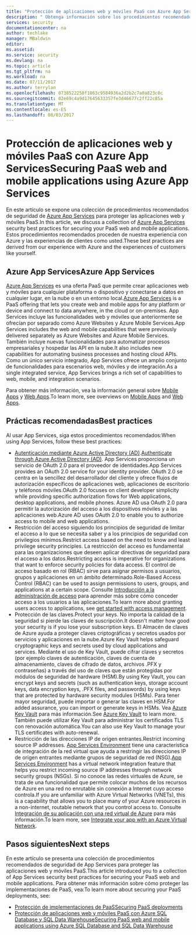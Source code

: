 ```yaml
---
title: "Protección de aplicaciones web y móviles PaaS con Azure App Services | Microsoft Docs"
description: " Obtenga información sobre los procedimientos recomendados de seguridad de Azure App Services para proteger las aplicaciones web y móviles PaaS. "
services: security
documentationcenter: na
author: techlake
manager: MBaldwin
editor: 
ms.assetid: 
ms.service: security
ms.devlang: na
ms.topic: article
ms.tgt_pltfrm: na
ms.workload: na
ms.date: 07/11/2017
ms.author: terrylan
ms.openlocfilehash: 0738522250f1863c9584936a2d2b2c7a0a823c8c
ms.sourcegitcommit: 02e69c4a9d17645633357fe3d46677c2ff22c85a
ms.translationtype: MT
ms.contentlocale: es-ES
ms.lasthandoff: 08/03/2017
---
```

# <a name="securing-paas-web-and-mobile-applications-using-azure-app-services"></a><span data-ttu-id="81089-103">Protección de aplicaciones web y móviles PaaS con Azure App Services</span><span class="sxs-lookup"><span data-stu-id="81089-103">Securing PaaS web and mobile applications using Azure App Services</span></span>

<span data-ttu-id="81089-104">En este artículo se expone una colección de procedimientos recomendados de seguridad de [Azure App Services](https://azure.microsoft.com/services/app-service/) para proteger las aplicaciones web y móviles PaaS.</span><span class="sxs-lookup"><span data-stu-id="81089-104">In this article, we discuss a collection of [Azure App Services](https://azure.microsoft.com/services/app-service/) security best practices for securing your PaaS web and mobile applications.</span></span> <span data-ttu-id="81089-105">Estos procedimientos recomendados proceden de nuestra experiencia con Azure y las experiencias de clientes como usted.</span><span class="sxs-lookup"><span data-stu-id="81089-105">These best practices are derived from our experience with Azure and the experiences of customers like yourself.</span></span>

## <a name="azure-app-services"></a><span data-ttu-id="81089-106">Azure App Services</span><span class="sxs-lookup"><span data-stu-id="81089-106">Azure App Services</span></span>
<span data-ttu-id="81089-107">[Azure App Services](../app-service/app-service-value-prop-what-is.md) es una oferta PaaS que permite crear aplicaciones web y móviles para cualquier plataforma o dispositivo y conectarse a datos en cualquier lugar, en la nube o en un entorno local.</span><span class="sxs-lookup"><span data-stu-id="81089-107">[Azure App Services](../app-service/app-service-value-prop-what-is.md) is a PaaS offering that lets you create web and mobile apps for any platform or device and connect to data anywhere, in the cloud or on-premises.</span></span> <span data-ttu-id="81089-108">App Services incluye las funcionalidades web y móviles que anteriormente se ofrecían por separado como Azure Websites y Azure Mobile Services.</span><span class="sxs-lookup"><span data-stu-id="81089-108">App Services includes the web and mobile capabilities that were previously delivered separately as Azure Websites and Azure Mobile Services.</span></span> <span data-ttu-id="81089-109">También incluye nuevas funcionalidades para automatizar procesos empresariales y hospedar las API en la nube.</span><span class="sxs-lookup"><span data-stu-id="81089-109">It also includes new capabilities for automating business processes and hosting cloud APIs.</span></span> <span data-ttu-id="81089-110">Como un único servicio integrado, App Services ofrece un amplio conjunto de funcionalidades para escenarios web, móviles y de integración.</span><span class="sxs-lookup"><span data-stu-id="81089-110">As a single integrated service, App Services brings a rich set of capabilities to web, mobile, and integration scenarios.</span></span>

<span data-ttu-id="81089-111">Para obtener más información, vea la información general sobre [Mobile Apps](../app-service-mobile/app-service-mobile-value-prop.md) y [Web Apps](../app-service-web/app-service-web-overview.md).</span><span class="sxs-lookup"><span data-stu-id="81089-111">To learn more, see overviews on [Mobile Apps](../app-service-mobile/app-service-mobile-value-prop.md) and [Web Apps](../app-service-web/app-service-web-overview.md).</span></span>

## <a name="best-practices"></a><span data-ttu-id="81089-112">Prácticas recomendadas</span><span class="sxs-lookup"><span data-stu-id="81089-112">Best practices</span></span>

<span data-ttu-id="81089-113">Al usar App Services, siga estos procedimientos recomendados:</span><span class="sxs-lookup"><span data-stu-id="81089-113">When using App Services, follow these best practices:</span></span>

- <span data-ttu-id="81089-114">[Autenticación mediante Azure Active Directory (AD)](../app-service-web/web-sites-authentication-authorization.md#authenticate-through-azure-active-directory).</span><span class="sxs-lookup"><span data-stu-id="81089-114">[Authenticate through Azure Active Directory (AD)](../app-service-web/web-sites-authentication-authorization.md#authenticate-through-azure-active-directory).</span></span> <span data-ttu-id="81089-115">App Services proporciona un servicio de OAuth 2.0 para el proveedor de identidades.</span><span class="sxs-lookup"><span data-stu-id="81089-115">App Services provides an OAuth 2.0 service for your identity provider.</span></span> <span data-ttu-id="81089-116">OAuth 2.0 se centra en la sencillez del desarrollador del cliente y ofrece flujos de autorización específicos de aplicaciones web, aplicaciones de escritorio y teléfonos móviles.</span><span class="sxs-lookup"><span data-stu-id="81089-116">OAuth 2.0 focuses on client developer simplicity while providing specific authorization flows for Web applications, desktop applications, and mobile phones.</span></span> <span data-ttu-id="81089-117">Azure AD usa OAuth 2.0 para permitir la autorización del acceso a los dispositivos móviles y a las aplicaciones web.</span><span class="sxs-lookup"><span data-stu-id="81089-117">Azure AD uses OAuth 2.0 to enable you to authorize access to mobile and web applications.</span></span>
- <span data-ttu-id="81089-118">Restricción del acceso siguiendo los principios de seguridad de limitar el acceso a lo que se necesita saber y a los principios de seguridad con privilegios mínimos.</span><span class="sxs-lookup"><span data-stu-id="81089-118">Restrict access based on the need to know and least privilege security principles.</span></span> <span data-ttu-id="81089-119">La restricción del acceso es fundamental para las organizaciones que deseen aplicar directivas de seguridad para el acceso a los datos.</span><span class="sxs-lookup"><span data-stu-id="81089-119">Restricting access is imperative for organizations that want to enforce security policies for data access.</span></span> <span data-ttu-id="81089-120">El control de acceso basado en rol (RBAC) sirve para asignar permisos a usuarios, grupos y aplicaciones en un ámbito determinado.</span><span class="sxs-lookup"><span data-stu-id="81089-120">Role-Based Access Control (RBAC) can be used to assign permissions to users, groups, and applications at a certain scope.</span></span> <span data-ttu-id="81089-121">Consulte [Introducción a la administración de acceso](../active-directory/role-based-access-control-what-is.md) para aprender más sobre cómo conceder acceso a los usuarios a las aplicaciones.</span><span class="sxs-lookup"><span data-stu-id="81089-121">To learn more about granting users access to applications, see [get started with access management](../active-directory/role-based-access-control-what-is.md).</span></span>
- <span data-ttu-id="81089-122">Protección de las claves.</span><span class="sxs-lookup"><span data-stu-id="81089-122">Protect your keys.</span></span> <span data-ttu-id="81089-123">No importa la calidad de la seguridad si pierde las claves de suscripción.</span><span class="sxs-lookup"><span data-stu-id="81089-123">It doesn't matter how good your security is if you lose your subscription keys.</span></span> <span data-ttu-id="81089-124">El Almacén de claves de Azure ayuda a proteger claves criptográficas y secretos usados por servicios y aplicaciones en la nube.</span><span class="sxs-lookup"><span data-stu-id="81089-124">Azure Key Vault helps safeguard cryptographic keys and secrets used by cloud applications and services.</span></span> <span data-ttu-id="81089-125">Mediante el uso de Key Vault, puede cifrar claves y secretos (por ejemplo claves de autenticación, claves de cuenta de almacenamiento, claves de cifrado de datos, archivos .PFX y contraseñas) a través del uso de claves que están protegidas por módulos de seguridad de hardware (HSM).</span><span class="sxs-lookup"><span data-stu-id="81089-125">By using Key Vault, you can encrypt keys and secrets (such as authentication keys, storage account keys, data encryption keys, .PFX files, and passwords) by using keys that are protected by hardware security modules (HSMs).</span></span> <span data-ttu-id="81089-126">Para tener mayor seguridad, puede importar o generar las claves en HSM.</span><span class="sxs-lookup"><span data-stu-id="81089-126">For added assurance, you can import or generate keys in HSMs.</span></span> <span data-ttu-id="81089-127">Vea [Azure Key Vault](../key-vault/key-vault-whatis.md) para más información.</span><span class="sxs-lookup"><span data-stu-id="81089-127">See [Azure Key Vault](../key-vault/key-vault-whatis.md) to learn more.</span></span> <span data-ttu-id="81089-128">También puede utilizar Key Vault para administrar los certificados TLS con renovación automática.</span><span class="sxs-lookup"><span data-stu-id="81089-128">You can also use Key Vault to manage your TLS certificates with auto-renewal.</span></span>
- <span data-ttu-id="81089-129">Restricción de las direcciones IP de origen entrantes.</span><span class="sxs-lookup"><span data-stu-id="81089-129">Restrict incoming source IP addresses.</span></span> <span data-ttu-id="81089-130">[App Services Environment](../app-service-web/app-service-app-service-environment-intro.md) tiene una característica de integración de la red virtual que ayuda a restringir las direcciones IP de origen entrantes mediante grupos de seguridad de red (NSG).</span><span class="sxs-lookup"><span data-stu-id="81089-130">[App Services Environment](../app-service-web/app-service-app-service-environment-intro.md) has a virtual network integration feature that helps you restrict incoming source IP addresses through network security groups (NSGs).</span></span> <span data-ttu-id="81089-131">Si no conoce las redes virtuales de Azure, se trata de una funcionalidad que permite colocar muchos de los recursos de Azure en una red no enrutable sin conexión a Internet cuyo acceso controla.</span><span class="sxs-lookup"><span data-stu-id="81089-131">If you are unfamiliar with Azure Virtual Networks (VNETs), this is a capability that allows you to place many of your Azure resources in a non-internet, routable network that you control access to.</span></span> <span data-ttu-id="81089-132">Consulte [Integración de su aplicación con una red virtual de Azure](../app-service-web/web-sites-integrate-with-vnet.md) para más información.</span><span class="sxs-lookup"><span data-stu-id="81089-132">To learn more, see [Integrate your app with an Azure Virtual Network](../app-service-web/web-sites-integrate-with-vnet.md).</span></span>

## <a name="next-steps"></a><span data-ttu-id="81089-133">Pasos siguientes</span><span class="sxs-lookup"><span data-stu-id="81089-133">Next steps</span></span>
<span data-ttu-id="81089-134">En este artículo se presenta una colección de procedimientos recomendados de seguridad de App Services para proteger las aplicaciones web y móviles PaaS.</span><span class="sxs-lookup"><span data-stu-id="81089-134">This article introduced you to a collection of App Services security best practices for securing your PaaS web and mobile applications.</span></span> <span data-ttu-id="81089-135">Para obtener más información sobre cómo proteger las implementaciones de PaaS, vea:</span><span class="sxs-lookup"><span data-stu-id="81089-135">To learn more about securing your PaaS deployments, see:</span></span>

- [<span data-ttu-id="81089-136">Protección de implementaciones de PaaS</span><span class="sxs-lookup"><span data-stu-id="81089-136">Securing PaaS deployments</span></span>](security-paas-deployments.md)
- [<span data-ttu-id="81089-137">Protección de aplicaciones web y móviles PaaS con Azure SQL Database y SQL Data Warehouse</span><span class="sxs-lookup"><span data-stu-id="81089-137">Securing PaaS web and mobile applications using Azure SQL Database and SQL Data Warehouse</span></span>](security-paas-applications-using-sql.md)
